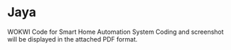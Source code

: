 # Jaya
WOKWI Code for Smart Home Automation System Coding and screenshot will be displayed in the attached PDF format.
